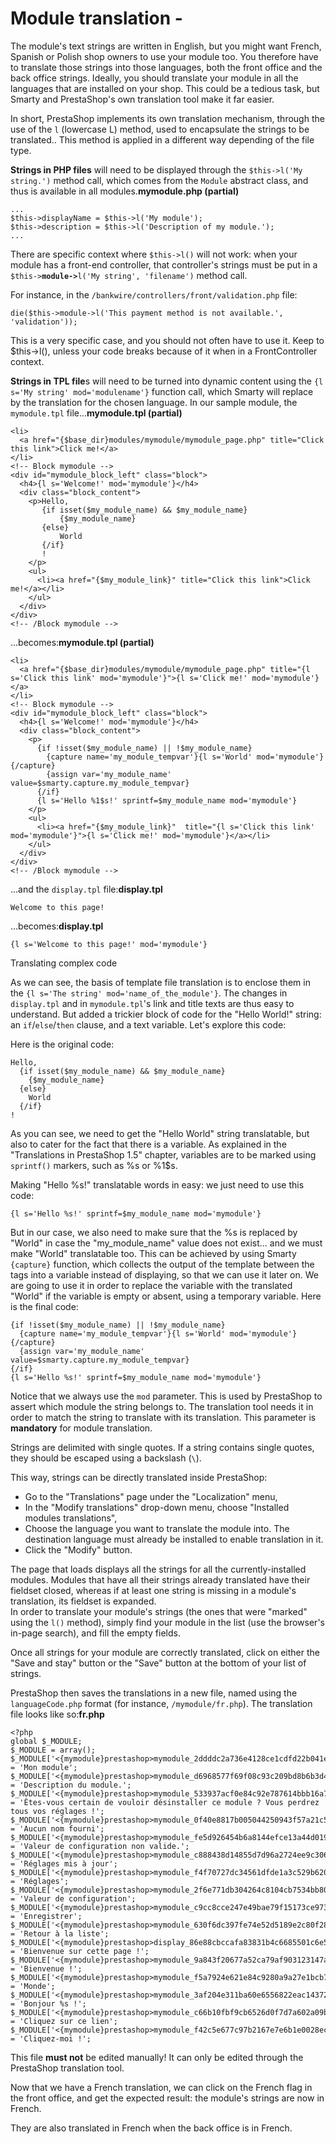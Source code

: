 # Module translation -

The module's text strings are written in English, but you might want French, Spanish or Polish shop owners to use your module too. You therefore have to translate those strings into those languages, both the front office and the back office strings. Ideally, you should translate your module in all the languages that are installed on your shop. This could be a tedious task, but Smarty and PrestaShop's own translation tool make it far easier.

In short, PrestaShop implements its own translation mechanism, through the use of the `l` (lowercase L) method, used to encapsulate the strings to be translated.. This method is applied in a different way depending of the file type.

**Strings in PHP files** will need to be displayed through the `$this->l('My string.')` method call, which comes from the `Module` abstract class, and thus is available in all modules.**mymodule.php (partial)**

```
...
$this->displayName = $this->l('My module');
$this->description = $this->l('Description of my module.');
...
```

There are specific context where `$this->l()` will not work: when your module has a front-end controller, that controller's strings must be put in a `$this->`**`module->`**`l('My string', 'filename')` method call.

For instance, in the `/bankwire/controllers/front/validation.php` file:

`die($this->module->l('This payment method is not available.', 'validation'));`

This is a very specific case, and you should not often have to use it. Keep to $this->l(), unless your code breaks because of it when in a FrontController context.

**Strings in TPL file**s will need to be turned into dynamic content using the `{l s='My string' mod='modulename'}` function call, which Smarty will replace by the translation for the chosen language. In our sample module, the `mymodule.tpl` file...**mymodule.tpl (partial)**

```
<li>
  <a href="{$base_dir}modules/mymodule/mymodule_page.php" title="Click this link">Click me!</a>
</li>
<!-- Block mymodule -->
<div id="mymodule_block_left" class="block">
  <h4>{l s='Welcome!' mod='mymodule'}</h4>
  <div class="block_content">
    <p>Hello, 
       {if isset($my_module_name) && $my_module_name}
           {$my_module_name}
       {else}
           World
       {/if}
       !        
    </p>    
    <ul>
      <li><a href="{$my_module_link}" title="Click this link">Click me!</a></li>
    </ul>
  </div>
</div>
<!-- /Block mymodule -->	 
```

...becomes:**mymodule.tpl (partial)**

```
<li>
  <a href="{$base_dir}modules/mymodule/mymodule_page.php" title="{l s='Click this link' mod='mymodule'}">{l s='Click me!' mod='mymodule'}</a>
</li>
<!-- Block mymodule -->
<div id="mymodule_block_left" class="block">
  <h4>{l s='Welcome!' mod='mymodule'}</h4>
  <div class="block_content">
    <p>
      {if !isset($my_module_name) || !$my_module_name}
        {capture name='my_module_tempvar'}{l s='World' mod='mymodule'}{/capture}
        {assign var='my_module_name' value=$smarty.capture.my_module_tempvar}
      {/if}
      {l s='Hello %1$s!' sprintf=$my_module_name mod='mymodule'}    
    </p>    
    <ul>
      <li><a href="{$my_module_link}"  title="{l s='Click this link' mod='mymodule'}">{l s='Click me!' mod='mymodule'}</a></li>
    </ul>
  </div>
</div>
<!-- /Block mymodule -->
```

...and the `display.tpl` file:**display.tpl**

```
Welcome to this page!
```

...becomes:**display.tpl**

```
{l s='Welcome to this page!' mod='mymodule'}
```

Translating complex code

As we can see, the basis of template file translation is to enclose them in the `{l s='The string' mod='name_of_the_module'}`. The changes in `display.tpl` and in `mymodule.tpl`'s link and title texts are thus easy to understand. But added a trickier block of code for the "Hello World!" string: an `if`/`else`/`then` clause, and a text variable. Let's explore this code:

Here is the original code:

```
Hello, 
  {if isset($my_module_name) && $my_module_name}
    {$my_module_name}
  {else}
    World
  {/if}
!
```

As you can see, we need to get the "Hello World" string translatable, but also to cater for the fact that there is a variable. As explained in the "Translations in PrestaShop 1.5" chapter, variables are to be marked using `sprintf()` markers, such as %s or %1$s.

Making "Hello %s!" translatable words in easy: we just need to use this code:

```
{l s='Hello %s!' sprintf=$my_module_name mod='mymodule'}
```

But in our case, we also need to make sure that the %s is replaced by "World" in case the "my\_module\_name" value does not exist... and we must make "World" translatable too. This can be achieved by using Smarty `{capture}` function, which collects the output of the template between the tags into a variable instead of displaying, so that we can use it later on. We are going to use it in order to replace the variable with the translated "World" if the variable is empty or absent, using a temporary variable. Here is the final code:

```
{if !isset($my_module_name) || !$my_module_name}
  {capture name='my_module_tempvar'}{l s='World' mod='mymodule'}{/capture}
  {assign var='my_module_name' value=$smarty.capture.my_module_tempvar}
{/if}
{l s='Hello %s!' sprintf=$my_module_name mod='mymodule'}
```

Notice that we always use the `mod` parameter. This is used by PrestaShop to assert which module the string belongs to. The translation tool needs it in order to match the string to translate with its translation. This parameter is **mandatory** for module translation.

Strings are delimited with single quotes. If a string contains single quotes, they should be escaped using a backslash (`\`).

This way, strings can be directly translated inside PrestaShop:

* Go to the "Translations" page under the "Localization" menu,
* In the "Modify translations" drop-down menu, choose "Installed modules translations",
* Choose the language you want to translate the module into. The destination language must already be installed to enable translation in it.
* Click the "Modify" button.

The page that loads displays all the strings for all the currently-installed modules. Modules that have all their strings already translated have their fieldset closed, whereas if at least one string is missing in a module's translation, its fieldset is expanded.\
&#x20;In order to translate your module's strings (the ones that were "marked" using the `l()` method), simply find your module in the list (use the browser's in-page search), and fill the empty fields.

Once all strings for your module are correctly translated, click on either the "Save and stay" button or the "Save" button at the bottom of your list of strings.

PrestaShop then saves the translations in a new file, named using the `languageCode.php` format (for instance, `/mymodule/fr.php`). The translation file looks like so:**fr.php**

```
<?php
global $_MODULE;
$_MODULE = array();
$_MODULE['<{mymodule}prestashop>mymodule_2ddddc2a736e4128ce1cdfd22b041e7f'] = 'Mon module';
$_MODULE['<{mymodule}prestashop>mymodule_d6968577f69f08c93c209bd8b6b3d4d5'] = 'Description du module.';
$_MODULE['<{mymodule}prestashop>mymodule_533937acf0e84c92e787614bbb16a7a0'] = 'Êtes-vous certain de vouloir désinstaller ce module ? Vous perdrez tous vos réglages !';
$_MODULE['<{mymodule}prestashop>mymodule_0f40e8817b005044250943f57a21c5e7'] = 'Aucun nom fourni';
$_MODULE['<{mymodule}prestashop>mymodule_fe5d926454b6a8144efce13a44d019ba'] = 'Valeur de configuration non valide.';
$_MODULE['<{mymodule}prestashop>mymodule_c888438d14855d7d96a2724ee9c306bd'] = 'Réglages mis à jour';
$_MODULE['<{mymodule}prestashop>mymodule_f4f70727dc34561dfde1a3c529b6205c'] = 'Réglages';
$_MODULE['<{mymodule}prestashop>mymodule_2f6e771db304264c8104cb7534bb80cd'] = 'Valeur de configuration';
$_MODULE['<{mymodule}prestashop>mymodule_c9cc8cce247e49bae79f15173ce97354'] = 'Enregistrer';
$_MODULE['<{mymodule}prestashop>mymodule_630f6dc397fe74e52d5189e2c80f282b'] = 'Retour à la liste';
$_MODULE['<{mymodule}prestashop>display_86e88cbccafa83831b4c6685501c6e58'] = 'Bienvenue sur cette page !';
$_MODULE['<{mymodule}prestashop>mymodule_9a843f20677a52ca79af903123147af0'] = 'Bienvenue !';
$_MODULE['<{mymodule}prestashop>mymodule_f5a7924e621e84c9280a9a27e1bcb7f6'] = 'Monde';
$_MODULE['<{mymodule}prestashop>mymodule_3af204e311ba60e6556822eac1437208'] = 'Bonjour %s !';
$_MODULE['<{mymodule}prestashop>mymodule_c66b10fbf9cb6526d0f7d7a602a09b75'] = 'Cliquez sur ce lien';
$_MODULE['<{mymodule}prestashop>mymodule_f42c5e677c97b2167e7e6b1e0028ec6d'] = 'Cliquez-moi !';
```

This file **must not** be edited manually! It can only be edited through the PrestaShop translation tool.

Now that we have a French translation, we can click on the French flag in the front office, and get the expected result: the module's strings are now in French.

They are also translated in French when the back office is in French.
